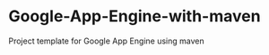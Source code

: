 Google-App-Engine-with-maven
============================

Project template for Google App Engine using maven
